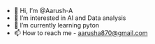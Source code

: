 - 👋 Hi, I’m @Aarush-A
- 👀 I’m interested in AI and Data analysis 
- 🌱 I’m currently learning pyton
- 📫 How to reach me - aarusha870@gmail.com

<!---
Aarush-A/Aarush-A is a ✨ special ✨ repository because its `README.md` (this file) appears on your GitHub profile.
You can click the Preview link to take a look at your changes.
--->
